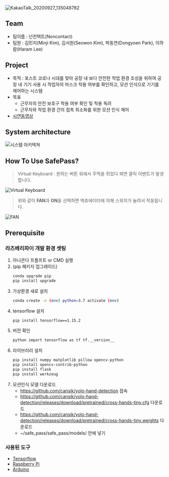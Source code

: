![KakaoTalk_20200927_135048782](https://user-images.githubusercontent.com/67955977/95685027-550fe280-0c30-11eb-9c4b-4ee9dee266fa.png)
## Team
* 팀이름 : 넌컨택트(Noncontact)
* 팀원 : 김민지(Minji Kim), 김서원(Seowon Kim), 박동연(Dongyoen Park), 이하람(Haram Lee)

## Project
* 목적 : 포스트 코로나 시대를 맞아 공장 내 보다 안전한 작업 환경 조성을 위하여 공장 내 기기 사용 시 작업자의 마스크 착용 여부를 확인하고, 모션 인식으로 기기를 제어하는 시스템
* 목표
    * 근무자의 안전 보호구 착용 여부 확인 및 착용 독려
    * 근무자와 작업 환경 간의 접촉 최소화를 위한 모션 인식 제어
* [시연동영상](https://youtu.be/1E9v1babfgc)

## System architecture
![시스템 아키텍쳐](https://user-images.githubusercontent.com/35680202/95685321-124f0a00-0c32-11eb-9a1d-73aad9a72706.png)

## How To Use SafePass?
> Virtual Keyboard : 원하는 버튼 위에서 주먹을 쥐었다 펴면 클릭 이벤트가 발생합니다.

![Virtual Keyboard](https://user-images.githubusercontent.com/35680202/95684763-a1f2b980-0c2e-11eb-9c87-64330c50d676.gif)

> 위와 같이 **FAN**과 **ON**을 선택하면 액츄에이터에 의해 스위치가 눌려서 작동됩니다.

![FAN](https://user-images.githubusercontent.com/35680202/95684625-e16cd600-0c2d-11eb-905f-e3461ed7265a.png)


## Prerequisite
### 라즈베리파이 개발 환경 셋팅
1. 아나콘다 프롬프트 or CMD 실행
2. (pip 패키지 업그레이드)
    ```bash
    conda upgrade pip
    pip install upgrade
    ```
3. 가상환경 새로 설치
    ```bash
    conda create -n (env) python=3.7 activate (env)
    ```
4. tensorflow 설치
    ```bash
    pip install tensorflow==1.15.2
    ```
5. 버전 확인
    ```bash
    python import tensorflow as tf tf.__version__
    ```
6. 라이브러리 설치
    ```bash
    pip install numpy matplotlib pillow opencv-python
    pip install opencv-contrib-python
    pip install flask
    pip install werkzeug
    ```
7. 모션인식 모델 다운로드
    * https://github.com/cansik/yolo-hand-detection 접속
    * https://github.com/cansik/yolo-hand-detection/releases/download/pretrained/cross-hands-tiny.cfg 다운로드
    * https://github.com/cansik/yolo-hand-detection/releases/download/pretrained/cross-hands-tiny.weights 다운로드
    * ~/safe_pass/safe_pass/models/ 안에 넣기

### 사용된 도구
* [Tensorflow](https://www.tensorflow.org/api_docs)
* [Raspberry Pi](https://www.raspberrypi.org/documentation/)
* [Arduino](https://www.arduino.cc/reference/en/)
